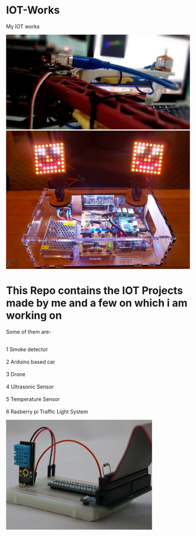 # IOT-Works
My IOT works

![Image1](https://github.com/Ishaan28malik/IOT-Works/blob/master/demo.jpg)
![Image2](https://github.com/Ishaan28malik/IOT-Works/blob/master/iot.jpg)

# This Repo contains the IOT Projects made by me and a few on which i am working on </n>
 Some of them are-

</br>1 Smoke detector <br/>
</br>2 Arduino based car<br/>
</br>3 Drone<br/> 
</br>4 Ultrasonic Sensor<br/>
</br>5 Temperature Sensor<br/>
</br>6 Rasberry pi Traffic Light System<br/> 

![Image3](https://github.com/Ishaan28malik/IOT-Works/blob/master/iot2.jpg)
